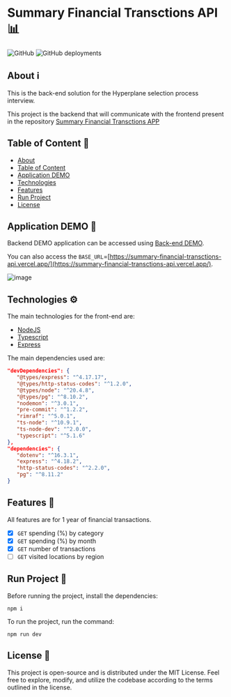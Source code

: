 ﻿# Summary Financial Transctions API 📊

![GitHub](https://img.shields.io/github/license/matheus1714/summary-financial-transctions-api)
![GitHub deployments](https://img.shields.io/github/deployments/matheus1714/summary-financial-transctions-api/production)

## About ℹ️

This is the back-end solution for the Hyperplane selection process interview.

This project is the backend that will communicate with the frontend present in the repository [Summary Financial Transctions APP](https://github.com/Matheus1714/summary-financial-transctions-app)

## Table of Content 📜
<!--ts-->
   * [About](#about-ℹ️)
   * [Table of Content](#table-of-content-📜)
   * [Application DEMO](#application-demo-🚀)
   * [Technologies](#technologies-⚙️)
   * [Features](#features-🚀)
   * [Run Project](#run-project-🏃)
   * [License](#license-📝)
<!--te-->

## Application DEMO 🚀

Backend DEMO application can be accessed using [Back-end DEMO](https://www.postman.com/matheus1714/workspace/summary-financial-transctions-api).

You can also access the `BASE_URL`=[https://summary-financial-transctions-api.vercel.app/](https://summary-financial-transctions-api.vercel.app/).

![image](https://github.com/Matheus1714/summary-financial-transctions-api/assets/39354089/7ffeb52c-b59a-4503-a48b-fe0629dc9167)

## Technologies ⚙️

The main technologies for the front-end are:

* [NodeJS](https://nodejs.org/)
* [Typescript](https://www.typescriptlang.org/)
* [Express](https://expressjs.com/)

The main dependencies used are:

```json
"devDependencies": {
   "@types/express": "^4.17.17",
   "@types/http-status-codes": "^1.2.0",
   "@types/node": "^20.4.8",
   "@types/pg": "^8.10.2",
   "nodemon": "^3.0.1",
   "pre-commit": "^1.2.2",
   "rimraf": "^5.0.1",
   "ts-node": "^10.9.1",
   "ts-node-dev": "^2.0.0",
   "typescript": "^5.1.6"
},
"dependencies": {
   "dotenv": "^16.3.1",
   "express": "^4.18.2",
   "http-status-codes": "^2.2.0",
   "pg": "^8.11.2"
}
```

## Features 🚀

All features are for 1 year of financial transactions.

* [X] `GET` spending (%) by category
* [X] `GET` spending (%) by month
* [X] `GET` number of transactions
* [ ] `GET` visited locations by region

## Run Project 🏃

Before running the project, install the dependencies:

```shell
npm i
```

To run the project, run the command:

```shell
npm run dev
```

## License 📝

This project is open-source and is distributed under the MIT License. Feel free to explore, modify, and utilize the codebase according to the terms outlined in the license.

